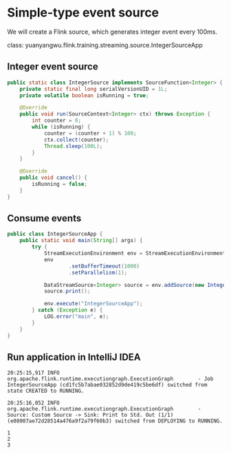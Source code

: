 # Simple-type event source

We will create a Flink source, which generates integer event every 100ms.

class: yuanyangwu.flink.training.streaming.source.IntegerSourceApp

## Integer event source

```java
public static class IntegerSource implements SourceFunction<Integer> {
    private static final long serialVersionUID = 1L;
    private volatile boolean isRunning = true;

    @Override
    public void run(SourceContext<Integer> ctx) throws Exception {
        int counter = 0;
        while (isRunning) {
            counter = (counter + 1) % 100;
            ctx.collect(counter);
            Thread.sleep(100L);
        }
    }

    @Override
    public void cancel() {
        isRunning = false;
    }
}
```

## Consume events

```java
public class IntegerSourceApp {
    public static void main(String[] args) {
        try {
            StreamExecutionEnvironment env = StreamExecutionEnvironment.getExecutionEnvironment();
            env
                    .setBufferTimeout(1000)
                    .setParallelism(1);

            DataStreamSource<Integer> source = env.addSource(new IntegerSource());
            source.print();

            env.execute("IntegerSourceApp");
        } catch (Exception e) {
            LOG.error("main", e);
        }
    }
}
```

## Run application in IntelliJ IDEA

```console
20:25:15,917 INFO  org.apache.flink.runtime.executiongraph.ExecutionGraph        - Job IntegerSourceApp (cd1fc5b7abae032852d9de419c5be6df) switched from state CREATED to RUNNING.

20:25:16,052 INFO  org.apache.flink.runtime.executiongraph.ExecutionGraph        - Source: Custom Source -> Sink: Print to Std. Out (1/1) (e08007ae72d28514a476a9f2a79f60b3) switched from DEPLOYING to RUNNING.

1
2
3
```
